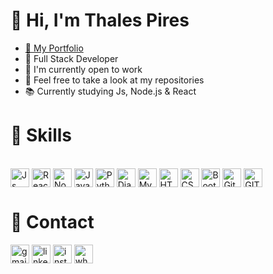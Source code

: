 <!--
**thales-pires45/thales-pires45** is a ✨ _special_ ✨ repository because its `README.md` (this file) appears on your GitHub profile.

Here are some ideas to get you started:

- 🔭 I’m currently working on ...
- 🌱 I’m currently learning ...
- 👯 I’m looking to collaborate on ...
- 🤔 I’m looking for help with ...
- 💬 Ask me about ...
- 📫 How to reach me: ...
- 😄 Pronouns: ...
- ⚡ Fun fact: ...
-->
<!--
<picture>
  <source
    srcset="https://github-readme-stats.vercel.app/api?username=thales-pires45&show_icons=true&theme=dark"
    media="(prefers-color-scheme: dark)"
  />
  <source
    srcset="https://github-readme-stats.vercel.app/api?username=thales-pires45&show_icons=true"
    media="(prefers-color-scheme: light), (prefers-color-scheme: no-preference)"
  />
  <img height=200 align="center" src="https://github-readme-stats.vercel.app/api?username=thales-pires45&show_icons=true" />
</picture>
<picture>
    <source
    srcset="https://github-readme-stats.vercel.app/api/top-langs?username=thales-pires45&layout=compact&langs_count=8&card_width=320&show_icons=true&theme=dark"
    media="(prefers-color-scheme: dark)"
  />
  <source
    srcset="https://github-readme-stats.vercel.app/api/top-langs?username=thales-pires45&layout=compact&langs_count=8&card_width=320&show_icons=true"
    media="(prefers-color-scheme: light), (prefers-color-scheme: no-preference)"
  />
  <img height=200 align="center" src="https://github-readme-stats.vercel.app/api?username=thales-pires45&show_icons=true" />
</picture>
-->
###
<h1>👋 Hi, I'm Thales Pires</h1>

- <a href="https://thales-pires45.github.io/js-developer-portfolio/" target="_blank">🔗 My Portfolio</a> 
- 💚 Full Stack Developer
- 🧐 I'm currently open to work
- 🔭 Feel free to take a look at my repositories
- 📚 Currently studying Js, Node.js & React

<h1>🚀 Skills</h1>

<div style="display: inline_block"><br>
  <img align="center" height="30" alt="Js" src="https://img.shields.io/badge/JavaScript-F7DF1E?style=for-the-badge&logo=javascript&logoColor=black">
  <img align="center" height="30" alt="React" src="https://img.shields.io/badge/React-20232A?style=for-the-badge&logo=react&logoColor=61DAFB">
  <img align="center" height="30" alt="Node.js" src="https://img.shields.io/badge/Node.js-43853D?style=for-the-badge&logo=node.js&logoColor=whi">
  <img align="center" height="30" alt="Java" src="https://cdn.icon-icons.com/icons2/2699/PNG/512/java_logo_icon_168609.png">
  <img align="center" height="30" alt="Python" src="https://img.shields.io/badge/Python-3776AB?style=for-the-badge&logo=python&logoColor=white">
  <img align="center" height="30" alt="Django" src="https://img.shields.io/badge/Django-092E20?style=for-the-badge&logo=django&logoColor=white">
  <img align="center" height="30" alt="MySQL" src="https://img.shields.io/badge/MySQL-00000F?style=for-the-badge&logo=mysql&logoColor=white">  
  <img align="center" height="30" alt="HTML" src="https://img.shields.io/badge/HTML-239120?style=for-the-badge&logo=html5&logoColor=white">
  <img align="center" height="30" alt="CSS" src="https://img.shields.io/badge/CSS-239120?&style=for-the-badge&logo=css3&logoColor=white">
  <img align="center" height="30" alt="Bootstrap" src="https://img.shields.io/badge/Bootstrap-563D7C?style=for-the-badge&logo=bootstrap&logoColor=white">
  <img align="center" height="30" alt="GitHub" src="https://cdn.icon-icons.com/icons2/639/PNG/96/github_social_media_logo_icon-icons.com_59103.png">
  <img align="center" height="30" alt="GIT" src="https://cdn.icon-icons.com/icons2/2415/PNG/96/git_plain_wordmark_logo_icon_146508.png">
</div>

<h1>📱 Contact</h1>
<div>  
  <a href="mailto:thalesgopires548@gmail.com" target="_blank"><img align="center" height="30" alt="gmail" src="https://img.shields.io/badge/-Gmail-%23333?style=for-the-badge&logo=gmail&logoColor=white" target="_blank"></a>
  <a href="https://www.linkedin.com/in/thales-viana-pires-701a561b5/" target="_blank"><img align="center" height="30" alt="linkedin" src="https://img.shields.io/badge/-LinkedIn-%230077B5?style=for-the-badge&logo=linkedin&logoColor=white" target="_blank"></a>
  <a href="https://www.instagram.com/thalesvpires/" target="_blank"><img align="center" height="30" alt="instagram" src="https://img.shields.io/badge/-Instagram-%23E4405F?style=for-the-badge&logo=instagram&logoColor=white" target="_blank"></a>
  <a href="tel:(47) 9 9135-8072" target="_blank"><img align="center" height="30" alt="whatsapp" src="https://img.shields.io/badge/WhatsApp-25D366?style=for-the-badge&logo=whatsapp&logoColor=white" target="_blank"></a>
</div>


